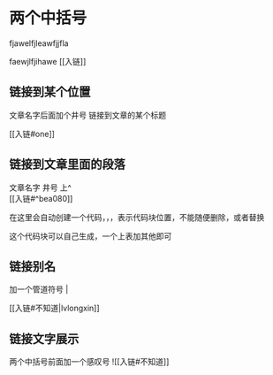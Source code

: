 # 两个中括号

fjawelfjleawfjjfla

faewjlfjihawe [[入链]]

## 链接到某个位置
文章名字后面加个井号  链接到文章的某个标题

[[入链#one]]

## 链接到文章里面的段落
文章名字 井号 上^  
[[入链#^bea080]]

在这里会自动创建一个代码，，，表示代码块位置，不能随便删除，或者替换

这个代码块可以自己生成，一个上表加其他即可

## 链接别名
加一个管道符号 |

[[入链#不知道|lvlongxin]]


## 链接文字展示

两个中括号前面加一个感叹号
![[入链#不知道]]

